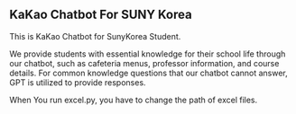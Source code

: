 ## KaKao Chatbot For SUNY Korea

This is KaKao Chatbot for SunyKorea Student.

We provide students with essential knowledge for their school life through our chatbot, such as cafeteria menus, professor information, and course details. 
For common knowledge questions that our chatbot cannot answer, GPT is utilized to provide responses.


When You run excel.py, you have to change the path of excel files.
